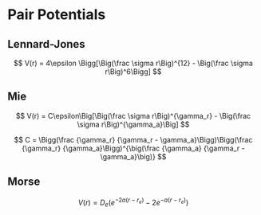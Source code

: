 # Pair Potentials

## Lennard-Jones

$$
V(r) = 4\epsilon \Bigg[\Big(\frac \sigma r\Big)^{12} - \Big(\frac \sigma r\Big)^6\Bigg]
$$

## Mie

$$
V(r) = C\epsilon\Big[\Big(\frac \sigma r\Big)^{\gamma_r} - \Big(\frac \sigma r\Big)^{\gamma_a}\Big]
$$

$$
C = \Bigg(\frac {\gamma_r} {\gamma_r - \gamma_a}\Bigg)\Bigg(\frac {\gamma_r} {\gamma_a}\Bigg)^{\big(\frac {\gamma_a} {\gamma_r - \gamma_a}\big)}
$$

## Morse

$$
V(r) = D_e\Big(e^{-2a(r - r_e)} - 2e^{-a(r - r_e)}\Big)
$$